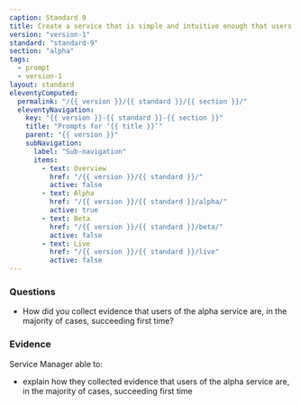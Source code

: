 ```yaml
---
caption: Standard 9
title: Create a service that is simple and intuitive enough that users succeed first time, unaided.
version: "version-1"
standard: "standard-9"
section: "alpha"
tags:
  - prompt
  - version-1
layout: standard
eleventyComputed:
  permalink: "/{{ version }}/{{ standard }}/{{ section }}/"
  eleventyNavigation:
    key: "{{ version }}-{{ standard }}-{{ section }}"
    title: "Prompts for ‘{{ title }}’"
    parent: "{{ version }}"
    subNavigation:
      label: "Sub-navigation"
      items:
        - text: Overview
          href: "/{{ version }}/{{ standard }}/"
          active: false
        - text: Alpha
          href: "/{{ version }}/{{ standard }}/alpha/"
          active: true
        - text: Beta
          href: "/{{ version }}/{{ standard }}/beta/"
          active: false
        - text: Live
          href: "/{{ version }}/{{ standard }}/live"
          active: false
---
```


### Questions

- How did you collect evidence that users of the alpha service are, in the majority of cases, succeeding first time?

### Evidence

Service Manager able to:

- explain how they collected evidence that users of the alpha service are, in the majority of cases, succeeding first time
